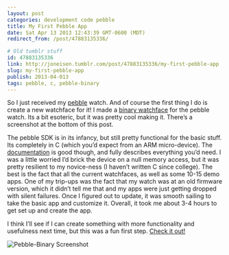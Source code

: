 ```yaml
---
layout: post
categories: development code pebble
title: My First Pebble App
date: Sat Apr 13 2013 12:43:39 GMT-0600 (MDT)
redirect_from: /post/47883135336/

# Old tumblr stuff
id: 47883135336
link: http://joneisen.tumblr.com/post/47883135336/my-first-pebble-app
slug: my-first-pebble-app
publish: 2013-04-013
tags: pebble, c, pebble-binary
---
```



So I just received my [pebble](http://getpebble.com) watch. And of course the first thing I do is create a new watchface for it! I made a [binary watchface](http://yanatan16.github.io/pebble-binary) for the pebble watch. Its a bit esoteric, but it was pretty cool making it. There’s a screenshot at the bottom of this post.

The pebble SDK is in its infancy, but still pretty functional for the basic stuff. Its completely in C (which you’d expect from an ARM micro-device). The [documentation](http://developer.getpebble.com) is good though, and fully describes everything you’d need. I was a little worried I’d brick the device on a null memory access, but it was pretty resilient to my novice-ness (I haven’t written C since college). The best is the fact that all the current watchfaces, as well as some 10-15 demo apps. One of my trip-ups was the fact that my watch was at an old firmware version, which it didn’t tell me that and my apps were just getting dropped with silent failures. Once I figured out to update, it was smooth sailing to take the basic app and customize it. Overall, it took me about 3-4 hours to get set up and create the app.

I think I’ll see if I can create something with more functionality and usefulness next time, but this was a fun first step. [Check it out!](http://yanatan16.github.io/pebble-binary)

![](http://yanatan16.github.io/pebble-binary/img/binary_screenshot.jpg "Pebble-Binary Screenshot")


